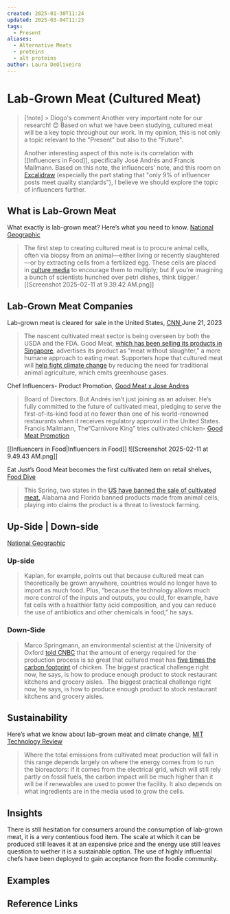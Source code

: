 ```yaml
---
created: 2025-01-30T11:24
updated: 2025-03-04T11:23
tags:
  - Present
aliases:
  - Alternative Meats
  - proteins
  - alt proteins
author: Laura DeOliveira
---
```

# Lab-Grown Meat  (Cultured Meat)


> [!note] > Diogo's comment
> Another very important note for our research! 😊 Based on what we have been studying, cultured meat will be a key topic throughout our work. In my opinion, this is not only a topic relevant to the "Present" but also to the "Future".
> 
> Another interesting aspect of this note is its correlation with [[Influencers in Food]], specifically José Andrés and Francis Mallmann. Based on this note, the influencers' note, and this room on [Excalidraw](https://excalidraw.com/#room=59ee18489e58a715a050,7KxvX8-X0-jIb_kCQbildA) (especially the part stating that "only 9% of influencer posts meet quality standards"), I believe we should explore the topic of influencers further.


## What is Lab-Grown Meat  

What exactly is lab-grown meat? Here’s what you need to know. [National Geographic](https://www.nationalgeographic.com/premium/article/lab-grown-cultured-meat-alternatives)
> The first step to creating cultured meat is to procure animal cells, often via biopsy from an animal—either living or recently slaughtered—or by extracting cells from a fertilized egg. These cells are placed in [culture media](https://gfi.org/science/the-science-of-cultivated-meat/deep-dive-cultivated-meat-cell-culture-media/) [](https://www.nationalgeographic.com/premium/article/lab-grown-cultured-meat-alternatives#_msocom_3)to encourage them to multiply; but if you’re imagining a bunch of scientists hunched over petri dishes, think bigger.![[Screenshot 2025-02-11 at 9.39.42 AM.png]]
## Lab-Grown Meat Companies 
Lab-grown meat is cleared for sale in the United States, [CNN ](https://edition.cnn.com/2023/06/21/business/cultivated-meat-us-approval/index.html) June 21, 2023

> The nascent cultivated meat sector is being overseen by both the USDA and the FDA.
Good Meat, [which has been selling its products in Singapore](https://www.cnn.com/2020/12/02/business/lab-grown-chicken-intl-scli-scn/index.html), advertises its product as “meat without slaughter,” a more humane approach to eating meat. Supporters hope that cultured meat will [help fight climate change](https://www.cnn.com/2020/09/21/world/cows-methane-asparagopsis-c2e-scn-spc-intl/index.html) by reducing the need for traditional animal agriculture, which emits greenhouse gases.

Chef Influencers- Product Promotion, [Good Meat x Jose Andres ](https://www.goodmeat.co/stories/jose-andres)
> Board of Directors. But Andrés isn’t just joining as an adviser. He’s fully committed to the future of cultivated meat, pledging to serve the first-of-its-kind food at no fewer than one of his world-renowned restaurants when it receives regulatory approval in the United States.  
> Francis Mallmann, The“Carnivore King” tries cultivated chicken- [Good Meat Promotion](https://www.goodmeat.co/stories/francis-mallmann)

[[Influencers in Food|Influencers in Food]]
![[Screenshot 2025-02-11 at 9.49.43 AM.png]]



Eat Just’s Good Meat becomes the first cultivated item on retail shelves, [Food Dive](https://www.fooddive.com/news/good-meat-lands-first-ever-retail-deal-singapore/716469/)
> This Spring, two states in the [US have banned the sale of cultivated meat.](https://www.fooddive.com/news/cultivated-meat-becomes-part-culture-wars-us/716223/) Alabama and Florida banned products made from animal cells, playing into claims the product is a threat to livestock farming.

## Up-Side | Down-side 
[National Geographic](https://www.nationalgeographic.com/premium/article/lab-grown-cultured-meat-alternatives)
### Up-side
> Kaplan, for example, points out that because cultured meat can theoretically be grown anywhere, countries would no longer have to import as much food.
> Plus, “because the technology allows much more control of the inputs and outputs, you could, for example, have fat cells with a healthier fatty acid composition, and you can reduce the use of antibiotics and other chemicals in food,” he says.

### Down-Side 
> Marco Springmann, an environmental scientist at the University of Oxford [told CNBC](https://www.cnbc.com/2019/10/19/lab-grown-meat-could-exacerbate-climate-change-scientists-say.html) that the amount of energy required for the production process is so great that cultured meat has [five times the carbon footprint](https://www.cnbc.com/2019/10/19/lab-grown-meat-could-exacerbate-climate-change-scientists-say.html) of chicken. The biggest practical challenge right now, he says, is how to produce enough product to stock restaurant kitchens and grocery aisles.
>  The biggest practical challenge right now, he says, is how to produce enough product to stock restaurant kitchens and grocery aisles.

## Sustainability 
Here’s what we know about lab-grown meat and climate change, [MIT Technology Review ](https://www.technologyreview.com/2023/07/03/1075809/lab-grown-meat-climate-change/)
> Where the total emissions from cultivated meat production will fall in this range depends largely on where the energy comes from to run the bioreactors: if it comes from the electrical grid, which will still rely partly on fossil fuels, the carbon impact will be much higher than it will be if renewables are used to power the facility. It also depends on what ingredients are in the media used to grow the cells.

## Insights
There is still hesitation for consumers around the consumption of lab-grown meat, it is a very contentious food item. The scale at which it can be produced still leaves it at an expensive price and the energy use still leaves question to wether it is a sustainable option.   The use of highly influential chefs have been deployed to gain acceptance from the foodie community.  


## Examples

## Reference Links
